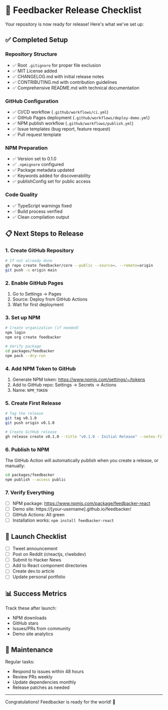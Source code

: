 # 🚀 Feedbacker Release Checklist

Your repository is now ready for release! Here's what we've set up:

## ✅ Completed Setup

### Repository Structure
- ✅ Root `.gitignore` for proper file exclusion
- ✅ MIT License added
- ✅ CHANGELOG.md with initial release notes
- ✅ CONTRIBUTING.md with contribution guidelines
- ✅ Comprehensive README.md with technical documentation

### GitHub Configuration
- ✅ CI/CD workflow (`.github/workflows/ci.yml`)
- ✅ GitHub Pages deployment (`.github/workflows/deploy-demo.yml`)
- ✅ NPM publish workflow (`.github/workflows/publish.yml`)
- ✅ Issue templates (bug report, feature request)
- ✅ Pull request template

### NPM Preparation
- ✅ Version set to 0.1.0
- ✅ `.npmignore` configured
- ✅ Package metadata updated
- ✅ Keywords added for discoverability
- ✅ publishConfig set for public access

### Code Quality
- ✅ TypeScript warnings fixed
- ✅ Build process verified
- ✅ Clean compilation output

## 📋 Next Steps to Release

### 1. Create GitHub Repository
```bash
# If not already done
gh repo create feedbacker/core --public --source=. --remote=origin
git push -u origin main
```

### 2. Enable GitHub Pages
1. Go to Settings → Pages
2. Source: Deploy from GitHub Actions
3. Wait for first deployment

### 3. Set up NPM
```bash
# Create organization (if needed)
npm login
npm org create feedbacker

# Verify package
cd packages/feedbacker
npm pack --dry-run
```

### 4. Add NPM Token to GitHub
1. Generate NPM token: https://www.npmjs.com/settings/~/tokens
2. Add to GitHub repo: Settings → Secrets → Actions
3. Name: `NPM_TOKEN`

### 5. Create First Release
```bash
# Tag the release
git tag v0.1.0
git push origin v0.1.0

# Create GitHub release
gh release create v0.1.0 --title "v0.1.0 - Initial Release" --notes-file CHANGELOG.md
```

### 6. Publish to NPM
The GitHub Action will automatically publish when you create a release, or manually:
```bash
cd packages/feedbacker
npm publish --access public
```

### 7. Verify Everything
- [ ] NPM package: https://www.npmjs.com/package/feedbacker-react
- [ ] Demo site: https://[your-username].github.io/feedbacker/
- [ ] GitHub Actions: All green
- [ ] Installation works: `npm install feedbacker-react`

## 🎉 Launch Checklist

- [ ] Tweet announcement
- [ ] Post on Reddit (r/reactjs, r/webdev)
- [ ] Submit to Hacker News
- [ ] Add to React component directories
- [ ] Create dev.to article
- [ ] Update personal portfolio

## 📊 Success Metrics

Track these after launch:
- NPM downloads
- GitHub stars
- Issues/PRs from community
- Demo site analytics

## 🔧 Maintenance

Regular tasks:
- Respond to issues within 48 hours
- Review PRs weekly
- Update dependencies monthly
- Release patches as needed

---

Congratulations! Feedbacker is ready for the world! 🎊